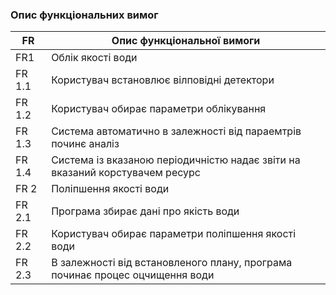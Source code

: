 ### Опис функціональних вимог
| FR | Опис функціональної вимоги |
| --- | --- |
| FR1 | Облік якості води |
| FR 1.1 | Користувач встановлює вілповідні детектори |
| FR 1.2 | Користувач обирає параметри облікування |
| FR 1.3 | Система автоматично в залежності від параемтрів починє аналіз |
| FR 1.4 | Система із вказаною періодичністю надає звіти на вказаний корстувачем ресурс|
| FR 2 | Поліпшення якості води |
| FR 2.1 | Програма збирає дані про якість води |
| FR 2.2 | Користувач обирає параметри поліпшення якості води |
| FR 2.3 | В залежності від встановленого плану, програма починає процес оцчищення води |
